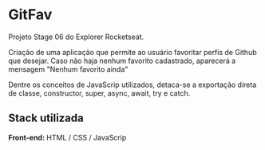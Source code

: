 # GitFav

Projeto Stage 06 do Explorer Rocketseat.


Criação de uma aplicação que permite ao usuário favoritar perfis de Github que desejar. Caso não haja nenhum favorito cadastrado, aparecerá a mensagem "Nenhum favorito ainda"

Dentre os conceitos de JavaScrip utilizados, detaca-se a exportação direta de classe, constructor, super, async, await, try e catch.
## Stack utilizada

**Front-end:** HTML / CSS / JavaScrip
